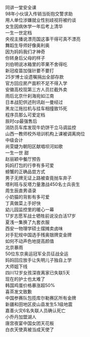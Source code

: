 同讲一堂安全课  
98年小伙误入传销当街抱交警求助  
用人单位涉嫌就业性别歧视将被约谈  
女生因病休学一年后考上清华  
一生一世定档  
央视主播说漂亮国这事干得可真不漂亮  
舞蹈生导师好像奥利奥  
因为妈妈我们才神奇  
你转身后父母的样子  
刘伯明说冰箱里的苹果不舍得吃  
新冠疫苗加强针要不要打  
25岁博士设遗嘱捐出全部存款  
官方回应房产面积不足不得入学  
安徽高校现第三方人员拦截外卖  
雨后北京什刹海宛如江南  
日本战犯供述刑讯赵一曼经过  
黑龙江拖拉机与挂车相撞致15死  
程序员那么可爱定档  
辰时cp最强售后  
消防员车库发现牛奶饼干立马调监控  
山西一教师校外培训机构上课被调离岗位  
中级会计  
尚雯婕为朝阳区献唱坝河如歌  
一生一世 甜  
赵丽颖中餐厅预告  
妈妈打包的行李有多可爱  
螃蟹的正确品尝方式  
男子无牌无证上路被查竟抛车弃子  
塔利班与反塔力量激战450名士兵丧生  
周生辰直男语录  
小奶猫的背影有多可爱  
丁真做菜上手好快  
幼儿园监控里的暖心一幕  
17岁志愿军战士牺牲前说没白活17岁  
夏浅一集换了九套衣服  
西安一物理学硕士摆摊卖卤味  
对手犯规中国选手残奥银牌变金牌  
如何不动声色地提高颜值  
北京暴雨  
50位东京奥运冠军全员征战全运  
妈妈回应放手让失明儿子独自上学  
大师姐下线  
四川12岁女孩深夜离家已失联5天  
现在的护士也太难了  
韩国鸡蛋价格暴涨超50%  
喜茶发文致歉  
中国参赛队包揽库尔勒赛区所有金牌  
新疆和田地区皮山县发生5.1级地震  
嘉善火灾6名失联人员确认死亡  
小乔丹加盟湖人  
唐宫夜宴中国女团天花板  
白衣天使真被当成天使了  
